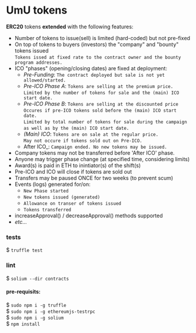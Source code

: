 # UmU tokens

**ERC20** tokens **extended** with the following features:<br/>
- Number of tokens to issue(sell) is limited (hard-coded) but not pre-fixed<br/>
- On top of tokens to buyers (investors) the "company" and "bounty" tokens issued <br />
 `Tokens issed at fixed rate to the contract owner and the bounty program addresses.` <br /> 
- ICO "phases" (opening/closing dates) are fixed at deployment:<br/>
  - _Pre-Funding_: `The contract deployed but sale is not yet allowed/started.`<br/>
  - _Pre-ICO Phase A_: `Tokens are selling at the premium price.` <br />
  `Limited by the number of tokens for sale and the (main) ICO start date.`<br/>
  - _Pre-ICO Phase B_: `Tokens are selling at the discounted price` <br />
  `Occures if pre-ICO tokens sold before the (main) ICO start date.`<br />
  `Limited by total number of tokens for sale during the campaign` <br />
  `as well as by the (main) ICO start date.` <br />
  - _(Main) ICO_: `Tokens are on sale at the regular price.`<br/>
  `May not occure if tokens sold out on Pre-ICO.` <br />
  - After ICO_: `Campaign ended. No new tokens may be issued.` <br />
- Company tokens may not be transferred before 'After ICO' phase. <br/>
- Anyone may trigger phase change (at specified time, considering limits)<br/>
- Award(s) is paid in ETH to inintiator(s) of the shift(s)<br/>
- Pre-ICO and ICO will close if tokens are sold out<br/>
- Transfers may be paused ONCE for two weeks (to prevent scum)
- Events (logs) generated for/on:<br/>
  - `New Phase started`<br/>
  - `New tokens issued (generated)`<br/>
  - `Allowance on transer of tokens issued`<br/>
  - `Tokens transferred`<br/>
- increaseApproval() / decreaseApproval() methods supported<br/> 
- _etc...<br/>_

### tests
$ `truffle test`

### lint
$ `solium --dir contracts`
 
#### pre-requisits:
$ `sudo npm i -g truffle` <br />
$ `sudo npm i -g ethereumjs-testrpc` <br />
$ `sudo npm i -g solium` <br/>
$ `npm install` <br />
